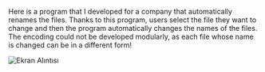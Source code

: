 Here is a program that I developed for a company that automatically renames the files. Thanks to this program, users select the file they want to change and then the program automatically changes the names of the files.
                      The encoding could not be developed modularly, as each file whose name is changed can be in a different form!

![Ekran Alıntısı](https://user-images.githubusercontent.com/48950686/90401989-6fea2e80-e0a7-11ea-802a-1ae5baa48839.PNG)

